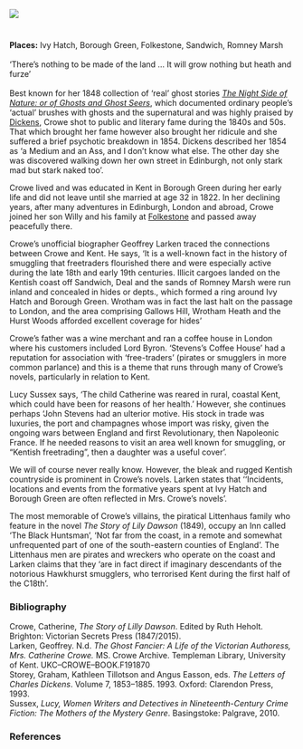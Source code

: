 <a href="https://dev.visual-essays.app"><img src="https://dev-visual-essays.netlify.app/images/ve-button.png"/></a> 
<param author="Dr Ruth Heholt" banner="/images/banners/19c.jpg" layout="vtl" title="Catherine Ann Crowe (née Stevens) (1790-1872)" ve-config=""/>

<param aliases="Ivy Hatch" eid="Q550991332" ve-entity=""/>
<param aliases="Borough Green" eid="Q2001391" ve-entity=""/>
<param aliases="Sandwich" eid="Q26163" ve-entity=""/>
<param aliases="Romney Marsh" eid="Q1506093" ve-entity=""/>
<param aliases="Wrotham" eid="Q2740296" ve-entity=""/>
<param aliases="Sandwich" eid="Q26163" ve-entity=""/>
<param aliases="Deal" eid="Q1011096" ve-entity=""/>

#

**Places:** Ivy Hatch, Borough Green, Folkestone, Sandwich, Romney Marsh
<br/>
<br/>
‘There’s nothing to be made of the land … It will grow nothing but heath and furze’    
<br/>
Best known for her 1848 collection of ‘real’ ghost stories [_The Night Side of Nature: or of Ghosts and Ghost Seers_](https://www.gutenberg.org/files/54532/54532-h/54532-h.htm), which documented ordinary people’s ‘actual’ brushes with ghosts and the supernatural and was highly praised by [Dickens](/dickens/dickens-biography), Crowe shot to public and literary fame during the 1840s and 50s. That which brought her fame however also brought her ridicule and she suffered a brief psychotic breakdown in 1854. Dickens described her 1854 as ‘a Medium and an Ass, and I don’t know what else. The other day she was discovered walking down her own street in Edinburgh, not only stark mad but stark naked too’.
<param ve-image-v2 manifest="https://iiif.juncture-digital.org/wc:7_of_%27%28The_Night_Side_of_Nature-_or%2C_Ghosts_and_ghost_seers.%29%27_%2811152605346%29.jpg/manifest.json">

Crowe lived and was educated in Kent in Borough Green during her early life and did not leave until she married at age 32 in 1822. In her declining years, after many adventures in Edinburgh, London and abroad, Crowe joined her son Willy and his family at [Folkestone](/19c/19c-folkestone) and passed away peacefully there. 
<param center="Q2001391" ve-map="" zoom="10"/>

Crowe’s unofficial biographer Geoffrey Larken traced the connections between Crowe and Kent. He says, ‘It is a well-known fact in the history of smuggling that freetraders flourished there and were especially active during the late 18th and early 19th centuries. Illicit cargoes landed on the Kentish coast off Sandwich, Deal and the sands of Romney Marsh were run inland and concealed in hides or depts., which formed a ring around Ivy Hatch and Borough Green. Wrotham was in fact the last halt on the passage to London, and the area comprising Gallows Hill, Wrotham Heath and the Hurst Woods afforded excellent coverage for hides’ 
<param ve-image-v2 manifest="https://iiif.juncture-digital.org/wc:Smugglers_by_John_Atkinson.jpg/manifest.json">

Crowe’s father was a wine merchant and ran a coffee house in London where his customers included Lord Byron.  ‘Stevens’s Coffee House’ had a reputation for association with ‘free-traders’ (pirates or smugglers in more common parlance) and this is a theme that runs through many of Crowe’s novels, particularly in relation to Kent.
<param ve-image-v2 manifest="https://iiif.juncture-digital.org/wc:Byron_1813_by_Phillips.jpg/manifest.json">

Lucy Sussex says, ‘The child Catherine was reared in rural, coastal Kent, which could have been for reasons of her health.’ However, she continues perhaps ‘John Stevens had an ulterior motive. His stock in trade was luxuries, the port and champagnes whose import was risky, given the ongoing wars between England and first Revolutionary, then Napoleonic France. If he needed reasons to visit an area well known for smuggling, or “Kentish freetrading”, then a daughter was a useful cover’. 
<param ve-image-v2 manifest="https://iiif.juncture-digital.org/wc:800px-The_description_of_Romney_Marsh_RMG_K1030-001.jpg/manifest.json">

We will of course never really know. However, the bleak and rugged Kentish countryside is prominent in Crowe’s novels. Larken states that ‘‘Incidents, locations and events from the formative years spent at Ivy Hatch and Borough Green are often reflected in Mrs. Crowe’s novels’. 
<param ve-image-v2 manifest="https://iiif.juncture-digital.org/wc:Ivy_Hatch_-_geograph.org.uk_-_2207279.jpg/manifest.json">

The most memorable of Crowe’s villains, the piratical Littenhaus family who feature in the novel _The Story of Lily Dawson_ (1849), occupy an Inn called ‘The Black Huntsman’, ‘Not far from the coast, in a remote and somewhat unfrequented part of one of the south-eastern counties of England’.  The Littenhaus men are pirates and wreckers who operate on the coast and Larken claims that they ‘are in fact direct if imaginary descendants of the notorious Hawkhurst smugglers, who terrorised Kent during the first half of the C18th’. 
<param ve-image-v2 manifest="https://iiif.juncture-digital.org/wc:Welcome_to_Hawkhurst_%283622741404%29.jpg/manifest.json">

### Bibliography
Crowe, Catherine, _The Story of Lilly Dawson_. Edited by Ruth Heholt. Brighton: Victorian Secrets Press (1847/2015).   
Larken, Geoffrey. N.d. _The Ghost Fancier: A Life of the Victorian Authoress, Mrs. Catherine Crowe._ MS. Crowe Archive. Templeman Library, University of Kent. UKC–CROWE–BOOK.F191870   
Storey, Graham, Kathleen Tillotson and Angus Easson, eds. _The Letters of Charles Dickens_. Volume 7, 1853–1885. 1993. Oxford: Clarendon Press, 1993.   
Sussex, _Lucy, Women Writers and Detectives in Nineteenth-Century Crime Fiction: The Mothers of the Mystery Genre_. Basingstoke: Palgrave, 2010.   

### References
[^ref1]: Crowe, _The Story of Lilly Dawson_, 23.
[^ref2]: Larken, _The Ghost Fancier_, 18-19.
[^ref3]: Sussex, _Women Writers and Detectives_, 50.
[^ref4]: Larken, _The Ghost Fancier_, 23.
[^ref5]: Crowe, _The Story of Lilly Dawson_, 23.
[^ref6]: Larken, _The Ghost Fancier_, 20.
